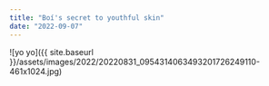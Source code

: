 ```yaml
---
title: "Boí's secret to youthful skin"
date: "2022-09-07"
---
```


![yo yo]({{ site.baseurl }}/assets/images/2022/20220831_0954314063493201726249110-461x1024.jpg)
